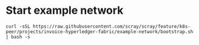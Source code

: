 # Start example network

```curl -sSL https://raw.githubusercontent.com/scray/scray/feature/k8s-peer/projects/invoice-hyperledger-fabric/example-network/bootstrap.sh | bash -s ```